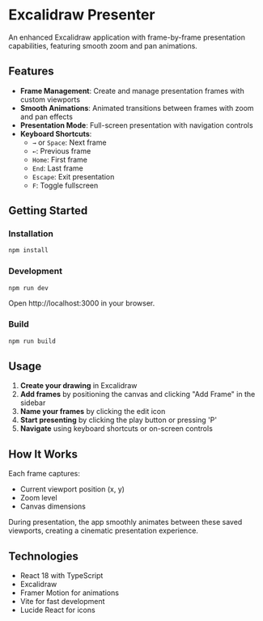# Excalidraw Presenter

An enhanced Excalidraw application with frame-by-frame presentation capabilities, featuring smooth zoom and pan animations.

## Features

- **Frame Management**: Create and manage presentation frames with custom viewports
- **Smooth Animations**: Animated transitions between frames with zoom and pan effects
- **Presentation Mode**: Full-screen presentation with navigation controls
- **Keyboard Shortcuts**:
  - `→` or `Space`: Next frame
  - `←`: Previous frame
  - `Home`: First frame
  - `End`: Last frame
  - `Escape`: Exit presentation
  - `F`: Toggle fullscreen

## Getting Started

### Installation

```bash
npm install
```

### Development

```bash
npm run dev
```

Open http://localhost:3000 in your browser.

### Build

```bash
npm run build
```

## Usage

1. **Create your drawing** in Excalidraw
2. **Add frames** by positioning the canvas and clicking "Add Frame" in the sidebar
3. **Name your frames** by clicking the edit icon
4. **Start presenting** by clicking the play button or pressing 'P'
5. **Navigate** using keyboard shortcuts or on-screen controls

## How It Works

Each frame captures:
- Current viewport position (x, y)
- Zoom level
- Canvas dimensions

During presentation, the app smoothly animates between these saved viewports, creating a cinematic presentation experience.

## Technologies

- React 18 with TypeScript
- Excalidraw
- Framer Motion for animations
- Vite for fast development
- Lucide React for icons
